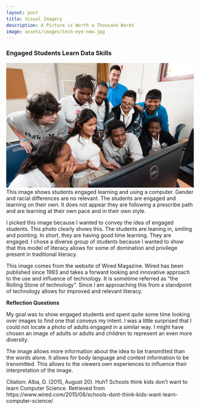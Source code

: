 ```yaml
---
layout: post
title: Visual Imagery
description: A Picture is Worth a Thousand Words
image: assets/images/tech-eye-new.jpg
---
```

<h3><span><b>
Engaged Students Learn Data Skills
</b></span></h3>

<p><span class="image left"><img src="/assets/images/students-learning.jpg" alt="" /></span>
This image shows students engaged learning and using a computer. Gender and racial differences are no relevant. The students are engaged and learning on their own.  It does not appear they are following a prescribe path and are learning at their own pace and in their own style.
</p>

<p><span>
I picked this image because I wanted to convey the idea of engaged students. This photo clearly shows this. The students are leaning in, smiling and pointing. In short, they are having good time learning. They are engaged. I chose a diverse group of students because I wanted to show that this model of literacy allows for some of domination and privilege present in traditional literacy.
</span></p>

<p><span>
This image comes from the website of Wired Magazine. Wired has been published since 1993 and takes a forward looking and innovative approach to the use and influence of technology. It is sometime referred as “the Rolling Stone of technology”. Since I am approaching this from a standpoint of technology allows for improved and relevant literacy.
</span></p>

<p><span><b>
Reflection Questions
</b></span></p>

<p><span>
My goal was to show engaged students and spent quite some time looking over images to find one that conveys my intent. I was a little surprised that I could not locate a photo of adults engaged in a similar way. I might have chosen an image of adults or adults and children to represent an even more diversity. 
</span></p>

<p><span>
The image allows more information about the idea to be transmitted than the words alone. It allows for body language and context information to be transmitted. This allows to the viewers own experiences to influence their interpretation of the image.
</span></p>

<p><span>
Citation:
Alba, D. (2015, August 20). Huh? Schools think kids don’t want to learn Computer Science. Retrieved from https://www.wired.com/2015/08/schools-dont-think-kids-want-learn-computer-science/
</p></span>